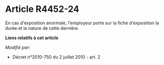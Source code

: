# Article R4452-24

En cas d'exposition anormale, l'employeur porte sur la fiche d'exposition la durée et la nature de cette dernière.

**Liens relatifs à cet article**

_Modifié par_:

  - Décret n°2010-750 du 2 juillet 2010 - art. 2
